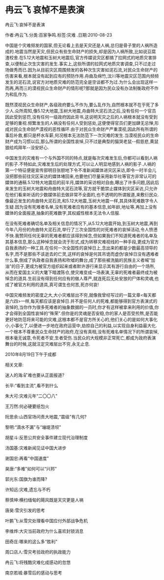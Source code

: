 # 冉云飞  哀悼不是表演    
    
冉云飞:哀悼不是表演    
作者:冉云飞.分类:百家争鸣.标签:灾难 .日期:2010-08-23    
中国是个灾难频发的国家,但无论看上去是天灾还是人祸,总归是骨子里的人祸所造成的.地震当然是天灾,但民众有些生命财产的损失,却是因为人祸所致,比如说豆腐渣校舍.在5.12大地震和玉树大地震后,官方传媒说灾区都搞了拉网式的地质灾害排查,以便制止次生灾害的发生.事实上,这些所谓的拉网式地质灾害调查,只不过走过场做秀而已.因为从目前灾区周围频发的各种次生灾害如泥石流,对民众生命财产的伤害来看,根本就没有起到应有的预防作用.舟曲及绵竹,汶川等地震灾区范围内频频发生的泥石流,说官方对地质灾难的防范完全是空谈都不为过.为什么会出现这样一而再,再而三的漠视民众生命财产的情形呢?那就是因为民众没有办法制衡政府不作为和乱作为.    
既然漠视民众生命财产,各级政府要么不作为,要么乱作为,自然根本就不在乎死了多少人.众所周知,像5.12大地震,玉树大地震,舟曲特大泥石流之后,没有任何一个官员因此受到惩罚,没有任何一级政府因此背书,这说明天灾之后的人祸根本就没有受到足够的重视.频繁发生的人祸没有任何人受到惩处,这便使得官员们更加肆无忌惮,形成对民众生命财产漠视的恶性循环.由于对民众生命财产严重漠视,因此所有所谓的事后补救,都只是杯水车薪,何况根本无法防范下一次灾难的发生.当漠视民众的生命财产成为习惯以后,那么所谓的全国性哀悼,只不过是典型的猫哭老鼠--假慈悲,黄鼠狼给鸡拜年--没安好心.    
中国发生的灾难有一个与外国不同的特点,就是每次灾难发生后,你都可以看到人祸的影子.不特如此,灾难发生后的处理方式,可以让人明显地感到人祸的影子.人祸的第一个特征便是宣传部明目张胆地下令不准新闻媒体进灾区采访,即令一时半会儿没把那些前往灾区采访的媒体堵回来,也要他们尽量采用新华社等官方非常认可的媒体的通稿.5.12特大地震后的前半月,媒体的采访相对自由,曝出了许多问题,因此后来发生的玉树大地震和舟曲特大泥石流等,官方就干脆禁止媒体到灾区采访,只允许在他们看来听话的少数媒体前去做非常不全面的,也不透明的所谓报道,来敷衍民众.像最近发生的舟曲特大泥石流,和5.12大地震,玉树大地震一样,其具体死难数字令人生疑.因为没有死难者名单,没有死难者应有的基本信息,如年龄,地址等,再加上没有媒体的全面报道,抽象的死难数字,其权威性根本无法令人信服.    
在没有死难者确切名单及相关信息的情况下,从5.12大地震开始,到玉树大地震,再到今年八月份的舟曲特大泥石流,举行了三次全国性的对死难者的哀悼活动,令人愤懑不快.我赞同任何无辜的死难者都应该得到悼念,但如果我们不知道死难者的名单及其基本信息,那么这种悼念就会流于形式,成为转移灾难视线的一种手段,更成为官方自我表扬的一种工具.在任何一次全国性的哀悼日上,念出来的都是少数最高领导的名字,而不是那些不该逝去的亡灵,这样的哀悼是何其吊诡而虚伪!哀悼日没有遇难者什么事,倒成了执政者自我表扬和吹嘘的舞台,成了那些被洗脑的民族主义者喊“加油"的日子,更成为被官方组织起来或者默许游行来显示其有游行自由的一个场所,从而在爱国主义的大氅下暗渡陈仓,使灾难变成一场表演,无辜的死难者最终成为被悼念的道具.生前没有得到任何应有的做人尊严,就连死后无处安放的尸体和灵魂,也成了被官方利用的道具,真可谓生也何苦,死亦何哀!    
中国灾难频发的密度之大,大小灾难层出不穷,就像我曾经写过的一篇文章<每天都是六四>一样,每天都应该是哀悼日.并不是任何人的死难,都能够得到官方表演式的哀悼的,当你作为很多死难者的抽象数据的一员时,你才有这样被拿来利用的价值,你才会得到全国性哀悼的“殊荣".但你是的灵魂是否安稳,你的家人是否受煎熬,是否能更好地防范将来可能的灾难,这根本都不是官方所关心的,他们关心的是如何大事化小,小事化了,以便进一步地在政府运营中,劫掠自己的利益,以实现自身利益最大化.一个根本不尊重民众生命财产的政府,在没有真相,没有死难名单情况下的所谓哀悼,根本毫无诚意,令死者不安,生者受伤.当民众的大规模非正常死亡,都成为政府表演舞台的时候,这就注定灾难层出不穷,永无止息.    
2010年8月19日下午于成都    
    
相关文章:    
迷人的海:矿难也要从正面报道?    
长平:“看到主流",看不到什么    
朱大可:灾难元年“二〇〇八"    
王万然:何必硬要纸包火    
阮思余:山西官场问责大地震,“震级"有几何?    
黎明:“滴水不漏"与“塴堤溃坝"    
胡星斗:反思公共安全事件建立现代治理制度    
汤国基:灾难新闻见证中国大进步    
谢国忠:再看“中国速度"    
昊唐:“多难"如何可以“兴邦"    
郭光东:国旗为谁而降?    
许知远:灾难,遗忘与不朽    
蔡慎坤:横扫缅甸的飓风既是天灾更是人祸    
唐昊:雪灾引发的思考    
叶鹏飞:从雪灾处理看中国应付外部战争危机    
李维烨:大灾当前政府为什么喜欢封锁消息    
田奇庄:哪来的这么多“胜利"    
周口店人:雪灾考验政府的执政能力    
冉云飞:将残酷灾难化成感动的忽悠    
南京若城:暴雪后的感动与思考